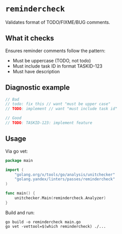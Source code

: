# `remindercheck`

Validates format of TODO/FIXME/BUG comments.

## What it checks

Ensures reminder comments follow the pattern:
- Must be uppercase (TODO, not todo)
- Must include task ID in format TASKID-123
- Must have description

## Diagnostic example

```go
// Bad
// todo: fix this // want "must be upper case"
// TODO: implement // want "must include task id"

// Good
// TODO: TASKID-123: implement feature
```

## Usage

Via go vet:

```go
package main

import (
    "golang.org/x/tools/go/analysis/unitchecker"
    "golang.yandex/linters/passes/remindercheck"
)

func main() {
    unitchecker.Main(remindercheck.Analyzer)
}
```

Build and run:

```
go build -o remindercheck main.go
go vet -vettool=$(which remindercheck) ./...
```
